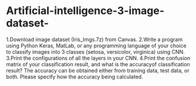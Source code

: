 # Artificial-intelligence-3-image-dataset-
1.Download image dataset (Iris_Imgs.7z)  from Canvas.     2.Write a program using Python Keras, MatLab, or any programming language of your choice to  classify images into 3 classes (setosa, versicolor, virginica) using CNN.    3.Print the configurations of all the layers in your CNN.    4.Print the confusion matrix of your classification result, and what is the accuracyof classification result? The accuracy can  be  obtained either from training data, test data, or  both. Please specify how the accuracy being calculated.
